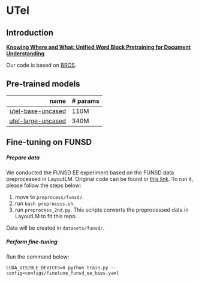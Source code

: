 # UTel

## Introduction

[**Knowing Where and What: Unified Word Block Pretraining for Document Understanding**<br>](https://arxiv.org/pdf/2207.13979.pdf)

Our code is based on [BROS](https://github.com/clovaai/bros).

## Pre-trained models

| name               | # params                                                    |
|---------:|-------------------------------------------------------------------------------------------------|
| [utel-base-uncased](https://drive.google.com/drive/folders/1gODxg4pkJJJgTt5RIHyfhZU2ofnPxDSa?usp=sharing)  |    110M | 
| [utel-large-uncased](https://drive.google.com/drive/folders/1U4Vmpdj0C1pTZO1SH8p8oyrT7aP376Eo?usp=sharing) |    340M | 

## Fine-tuning on FUNSD

##### Prepare data

We conducted the FUNSD EE experiment based on the FUNSD data preprocessed in LayoutLM.
Original code can be found in [this link](https://github.com/microsoft/unilm/tree/master/layoutlm/deprecated/examples/seq_labeling).
To run it, please follow the steps below:

1) move to `preprocess/funsd/`.
2) run `bash preprocess.sh`.
3) run `preprocess_2nd.py`. This scripts converts the preprocessed data in LayoutLM to fit this repo.
 
Data will be created in `datasets/funsd/`.

##### Perform fine-tuning

Run the command below:
```
CUDA_VISIBLE_DEVICES=0 python train.py --config=configs/finetune_funsd_ee_bies.yaml
```
